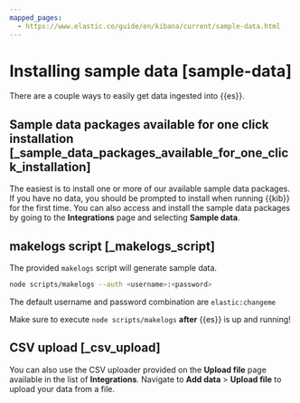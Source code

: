 ```yaml
---
mapped_pages:
  - https://www.elastic.co/guide/en/kibana/current/sample-data.html
---
```


# Installing sample data [sample-data]

There are a couple ways to easily get data ingested into {{es}}.


## Sample data packages available for one click installation [_sample_data_packages_available_for_one_click_installation]

The easiest is to install one or more of our available sample data packages. If you have no data, you should be prompted to install when running {{kib}} for the first time. You can also access and install the sample data packages by going to the **Integrations** page and selecting **Sample data**.


## makelogs script [_makelogs_script]

The provided `makelogs` script will generate sample data.

```bash
node scripts/makelogs --auth <username>:<password>
```

The default username and password combination are `elastic:changeme`

Make sure to execute `node scripts/makelogs` **after** {{es}} is up and running!


## CSV upload [_csv_upload]

You can also use the CSV uploader provided on the **Upload file** page available in the list of **Integrations**. Navigate to **Add data** > **Upload file** to upload your data from a file.
